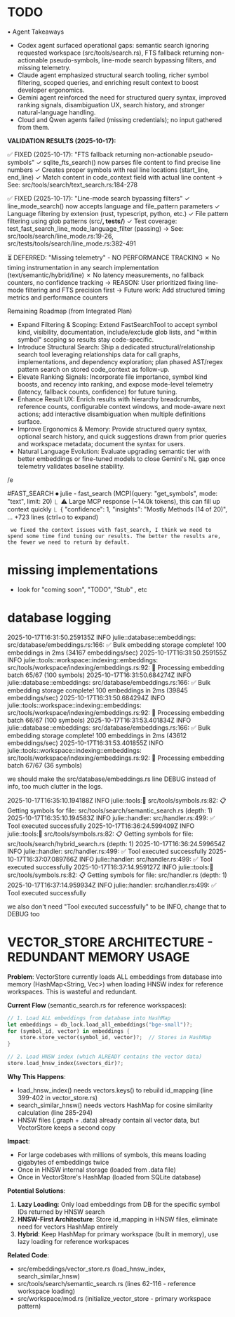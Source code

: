 # TODO

 • Agent Takeaways
   - Codex agent surfaced operational gaps: semantic search ignoring requested workspace (src/tools/search.rs), FTS fallback returning non-actionable pseudo-symbols,
   line-mode search bypassing filters, and missing telemetry.
   - Claude agent emphasized structural search tooling, richer symbol filtering, scoped queries, and enriching result context to boost developer ergonomics.
   - Gemini agent reinforced the need for structured query syntax, improved ranking signals, disambiguation UX, search history, and stronger natural-language handling.
   - Cloud and Qwen agents failed (missing credentials); no input gathered from them.

   **VALIDATION RESULTS (2025-10-17):**

   ✅ FIXED (2025-10-17): "FTS fallback returning non-actionable pseudo-symbols"
      ✓ sqlite_fts_search() now parses file content to find precise line numbers
      ✓ Creates proper symbols with real line locations (start_line, end_line)
      ✓ Match content in code_context field with actual line content
      → See: src/tools/search/text_search.rs:184-278

   ✅ FIXED (2025-10-17): "Line-mode search bypassing filters"
      ✓ line_mode_search() now accepts language and file_pattern parameters
      ✓ Language filtering by extension (rust, typescript, python, etc.)
      ✓ File pattern filtering using glob patterns (src/**, tests/**)
      ✓ Test coverage: test_fast_search_line_mode_language_filter (passing)
      → See: src/tools/search/line_mode.rs:19-26, src/tests/tools/search/line_mode.rs:382-491

   ⏳ DEFERRED: "Missing telemetry" - NO PERFORMANCE TRACKING
      ✗ No timing instrumentation in any search implementation (text/semantic/hybrid/line)
      ✗ No latency measurements, no fallback counters, no confidence tracking
      → REASON: User prioritized fixing line-mode filtering and FTS precision first
      → Future work: Add structured timing metrics and performance counters

   Remaining Roadmap (from Integrated Plan)
   - Expand Filtering & Scoping: Extend FastSearchTool to accept symbol kind, visibility, documentation, include/exclude glob lists, and "within symbol" scoping so
   results stay code-specific.
   - Introduce Structural Search: Ship a dedicated structural/relationship search tool leveraging relationships data for call graphs, implementations, and dependency
   exploration; plan phased AST/regex pattern search on stored code_context as follow-up.
   - Elevate Ranking Signals: Incorporate file importance, symbol kind boosts, and recency into ranking, and expose mode-level telemetry (latency, fallback counts,
   confidence) for future tuning.
   - Enhance Result UX: Enrich results with hierarchy breadcrumbs, reference counts, configurable context windows, and mode-aware next actions; add interactive
   disambiguation when multiple definitions surface.
   - Improve Ergonomics & Memory: Provide structured query syntax, optional search history, and quick suggestions drawn from prior queries and workspace metadata;
   document the syntax for users.
   - Natural Language Evolution: Evaluate upgrading semantic tier with better embeddings or fine-tuned models to close Gemini's NL gap once telemetry validates baseline
   stability.

/e


#FAST_SEARCH
   ⏺ julie - fast_search (MCP)(query: "get_symbols", mode: "text", limit: 20)
  ⎿  ⚠ Large MCP response (~14.0k tokens), this can fill up context quickly
  ⎿  {
       "confidence": 1,
       "insights": "Mostly Methods (14 of 20)",
     … +723 lines (ctrl+o to expand)

     we fixed the context issues with fast_search, I think we need to spend some time find tuning our results. The better the results are, the fewer we need to return by default.

# missing implementations
  - look for "coming soon", "TODO", "Stub" , etc


# database logging
2025-10-17T16:31:50.259135Z  INFO julie::database::embeddings: src/database/embeddings.rs:166: ✅ Bulk embedding storage complete! 100 embeddings in 2ms (34167 embeddings/sec)
2025-10-17T16:31:50.259155Z  INFO julie::tools::workspace::indexing::embeddings: src/tools/workspace/indexing/embeddings.rs:92: 🔄 Processing embedding batch 65/67 (100 symbols)
2025-10-17T16:31:50.684274Z  INFO julie::database::embeddings: src/database/embeddings.rs:166: ✅ Bulk embedding storage complete! 100 embeddings in 2ms (39845 embeddings/sec)
2025-10-17T16:31:50.684294Z  INFO julie::tools::workspace::indexing::embeddings: src/tools/workspace/indexing/embeddings.rs:92: 🔄 Processing embedding batch 66/67 (100 symbols)
2025-10-17T16:31:53.401834Z  INFO julie::database::embeddings: src/database/embeddings.rs:166: ✅ Bulk embedding storage complete! 100 embeddings in 2ms (43612 embeddings/sec)
2025-10-17T16:31:53.401855Z  INFO julie::tools::workspace::indexing::embeddings: src/tools/workspace/indexing/embeddings.rs:92: 🔄 Processing embedding batch 67/67 (36 symbols)

we should make the src/database/embeddings.rs line DEBUG instead of info, too much clutter in the logs.

2025-10-17T16:35:10.194188Z  INFO julie::tools::symbols: src/tools/symbols.rs:82: 📋 Getting symbols for file: src/tools/search/semantic_search.rs (depth: 1)
2025-10-17T16:35:10.194583Z  INFO julie::handler: src/handler.rs:499: ✅ Tool executed successfully
2025-10-17T16:36:24.599409Z  INFO julie::tools::symbols: src/tools/symbols.rs:82: 📋 Getting symbols for file: src/tools/search/hybrid_search.rs (depth: 1)
2025-10-17T16:36:24.599654Z  INFO julie::handler: src/handler.rs:499: ✅ Tool executed successfully
2025-10-17T16:37:07.089766Z  INFO julie::handler: src/handler.rs:499: ✅ Tool executed successfully
2025-10-17T16:37:14.959127Z  INFO julie::tools::symbols: src/tools/symbols.rs:82: 📋 Getting symbols for file: src/handler.rs (depth: 1)
2025-10-17T16:37:14.959934Z  INFO julie::handler: src/handler.rs:499: ✅ Tool executed successfully

we also don't need "Tool executed successfully" to be INFO, change that to DEBUG too


# VECTOR_STORE ARCHITECTURE - REDUNDANT MEMORY USAGE

**Problem**: VectorStore currently loads ALL embeddings from database into memory (HashMap<String, Vec<f32>>) when loading HNSW index for reference workspaces. This is wasteful and redundant.

**Current Flow** (semantic_search.rs for reference workspaces):
```rust
// 1. Load ALL embeddings from database into HashMap
let embeddings = db_lock.load_all_embeddings("bge-small")?;
for (symbol_id, vector) in embeddings {
    store.store_vector(symbol_id, vector)?;  // Stores in HashMap
}

// 2. Load HNSW index (which ALREADY contains the vector data)
store.load_hnsw_index(&vectors_dir)?;
```

**Why This Happens**:
- load_hnsw_index() needs vectors.keys() to rebuild id_mapping (line 399-402 in vector_store.rs)
- search_similar_hnsw() needs vectors HashMap for cosine similarity calculation (line 285-294)
- HNSW files (.graph + .data) already contain all vector data, but VectorStore keeps a second copy

**Impact**:
- For large codebases with millions of symbols, this means loading gigabytes of embeddings twice
- Once in HNSW internal storage (loaded from .data file)
- Once in VectorStore's HashMap (loaded from SQLite database)

**Potential Solutions**:
1. **Lazy Loading**: Only load embeddings from DB for the specific symbol IDs returned by HNSW search
2. **HNSW-First Architecture**: Store id_mapping in HNSW files, eliminate need for vectors HashMap entirely
3. **Hybrid**: Keep HashMap for primary workspace (built in memory), use lazy loading for reference workspaces

**Related Code**:
- src/embeddings/vector_store.rs (load_hnsw_index, search_similar_hnsw)
- src/tools/search/semantic_search.rs (lines 62-116 - reference workspace loading)
- src/workspace/mod.rs (initialize_vector_store - primary workspace pattern)

